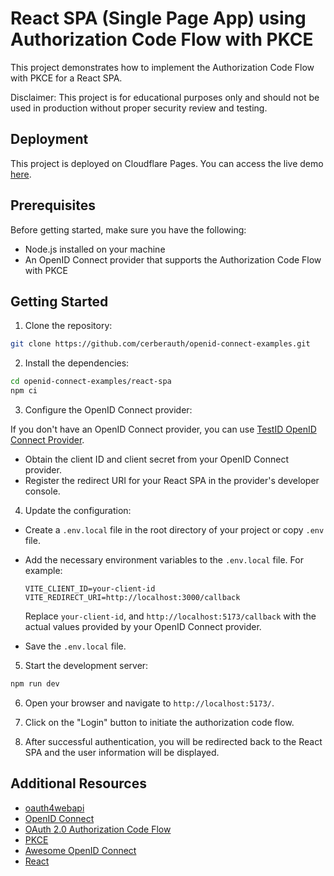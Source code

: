 # React SPA (Single Page App) using Authorization Code Flow with PKCE

This project demonstrates how to implement the Authorization Code Flow with PKCE for a React SPA.

Disclaimer: This project is for educational purposes only and should not be used in production without proper security review and testing.

## Deployment

This project is deployed on Cloudflare Pages. You can access the live demo [here](https://cerberauth-react-spa-oidc.pages.dev/).

## Prerequisites

Before getting started, make sure you have the following:

- Node.js installed on your machine
- An OpenID Connect provider that supports the Authorization Code Flow with PKCE

## Getting Started

1. Clone the repository:

  ```bash
  git clone https://github.com/cerberauth/openid-connect-examples.git
  ```

2. Install the dependencies:

  ```bash
  cd openid-connect-examples/react-spa
  npm ci
  ```

3. Configure the OpenID Connect provider:

If you don't have an OpenID Connect provider, you can use [TestID OpenID Connect Provider](https://testid.cerberauth.com/).

  - Obtain the client ID and client secret from your OpenID Connect provider.
  - Register the redirect URI for your React SPA in the provider's developer console.

4. Update the configuration:

  - Create a `.env.local` file in the root directory of your project or copy `.env` file.
  - Add the necessary environment variables to the `.env.local` file. For example:

    ```plaintext
    VITE_CLIENT_ID=your-client-id
    VITE_REDIRECT_URI=http://localhost:3000/callback
    ```

    Replace `your-client-id`, and `http://localhost:5173/callback` with the actual values provided by your OpenID Connect provider.

  - Save the `.env.local` file.

5. Start the development server:

  ```bash
  npm run dev
  ```

6. Open your browser and navigate to `http://localhost:5173/`.

7. Click on the "Login" button to initiate the authorization code flow.

8. After successful authentication, you will be redirected back to the React SPA and the user information will be displayed.

## Additional Resources

- [oauth4webapi](https://github.com/panva/oauth4webapi)
- [OpenID Connect](https://openid.net/)
- [OAuth 2.0 Authorization Code Flow](https://oauth.net/2/grant-types/authorization-code/)
- [PKCE](https://oauth.net/2/pkce/)
- [Awesome OpenID Connect](https://github.com/cerberauth/awesome-openid-connect)
- [React](https://reactjs.org/)
